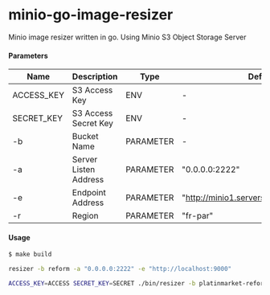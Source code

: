 # minio-go-image-resizer
Minio image resizer written in go. Using Minio S3 Object Storage Server

#### Parameters
| Name | Description | Type | Default |
| - | - | - | - |
| ACCESS_KEY | S3 Access Key | ENV | - |
| SECRET_KEY | S3 Access Secret Key | ENV | - |
| -b | Bucket Name | PARAMETER | - |
| -a | Server Listen Address | PARAMETER | "0.0.0.0:2222" |
| -e | Endpoint Address | PARAMETER | "http://minio1.servers.platinbox.org:9000" |
| -r | Region | PARAMETER | "fr-par" |

#### Usage

```bash
$ make build
```

```bash
resizer -b reform -a "0.0.0.0:2222" -e "http://localhost:9000"
```

```bash
ACCESS_KEY=ACCESS SECRET_KEY=SECRET ./bin/resizer -b platinmarket-reform -a 0.0.0.0:2222 -e https://s3.fr-par.scw.cloud
```
